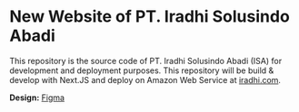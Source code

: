 # New Website of PT. Iradhi Solusindo Abadi

This repository is the source code of PT. Iradhi Solusindo Abadi (ISA) for development and deployment purposes. This repository will be build & develop with Next.JS and deploy on Amazon Web Service at [iradhi.com](https://www.iradhi.com).

**Design:** [Figma](https://www.figma.com/file/BetE1Znwa7cRhUme3VmBjc/Iradhi-Frontend)
